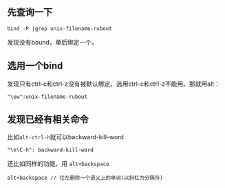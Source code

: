 ## 先查询一下
```
bind -P |grep unix-filename-rubout
```
发现没有bound，单后绑定一个。

## 选用一个bind
发现只有ctrl-c和ctrl-z没有被默认绑定，选用ctrl-c和ctrl-z不能用。那就用alt：
```
"\ew":unix-filename-rubout
```

## 发现已经有相关命令
比如`alt-ctrl-h`就可以backward-kill-word
```
"\e\C-h": backward-kill-word
```
还比如同样的功能，用 `alt+backspace`
```
alt+backspace // 往左删除一个语义上的单词(以斜杠为分隔符)
```
